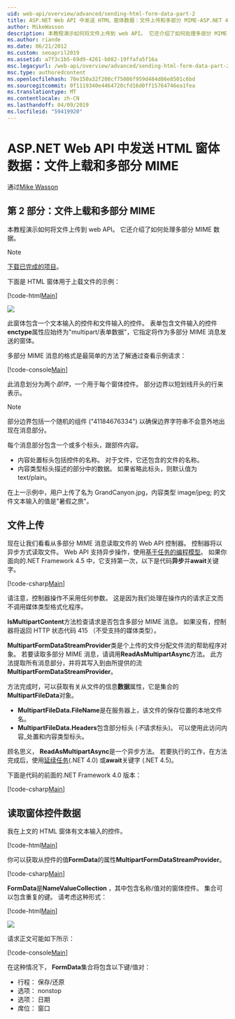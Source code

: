 ```yaml
---
uid: web-api/overview/advanced/sending-html-form-data-part-2
title: ASP.NET Web API 中发送 HTML 窗体数据：文件上传和多部分 MIME-ASP.NET 4.x
author: MikeWasson
description: 本教程演示如何将文件上传到 web API。 它还介绍了如何处理多部分 MIME 数据。
ms.author: riande
ms.date: 06/21/2012
ms.custom: seoapril2019
ms.assetid: a7f3c1b5-69d9-4261-b082-19ffafa5f16a
msc.legacyurl: /web-api/overview/advanced/sending-html-form-data-part-2
msc.type: authoredcontent
ms.openlocfilehash: 70e150a32f208cf75086f959d484d86e8501c6bd
ms.sourcegitcommit: 0f1119340e4464720cfd16d0ff15764746ea1fea
ms.translationtype: MT
ms.contentlocale: zh-CN
ms.lasthandoff: 04/09/2019
ms.locfileid: "59419920"
---
```

# <a name="sending-html-form-data-in-aspnet-web-api-file-upload-and-multipart-mime"></a>ASP.NET Web API 中发送 HTML 窗体数据：文件上载和多部分 MIME

通过[Mike Wasson](https://github.com/MikeWasson)

## <a name="part-2-file-upload-and-multipart-mime"></a>第 2 部分：文件上载和多部分 MIME

本教程演示如何将文件上传到 web API。 它还介绍了如何处理多部分 MIME 数据。

> [!NOTE]
> [下载已完成的项目](https://code.msdn.microsoft.com/ASPNET-Web-API-File-Upload-a8c0fb0d)。


下面是 HTML 窗体用于上载文件的示例：

[!code-html[Main](sending-html-form-data-part-2/samples/sample1.html)]

![](sending-html-form-data-part-2/_static/image1.png)

此窗体包含一个文本输入的控件和文件输入的控件。 表单包含文件输入的控件**enctype**属性应始终为&quot;multipart/表单数据&quot;，它指定将作为多部分 MIME 消息发送的窗体。

多部分 MIME 消息的格式是最简单的方法了解通过查看示例请求：

[!code-console[Main](sending-html-form-data-part-2/samples/sample2.cmd)]

此消息划分为两个*部件*，一个用于每个窗体控件。 部分边界以短划线开头的行来表示。

> [!NOTE]
> 部分边界包括一个随机的组件 (&quot;41184676334&quot;) 以确保边界字符串不会意外地出现在消息部分。


每个消息部分包含一个或多个标头，跟部件内容。

- 内容处置标头包括控件的名称。 对于文件，它还包含的文件的名称。
- 内容类型标头描述的部分中的数据。 如果省略此标头，则默认值为 text/plain。

在上一示例中，用户上传了名为 GrandCanyon.jpg，内容类型 image/jpeg; 的文件文本输入的值是&quot;暑假之旅&quot;。

## <a name="file-upload"></a>文件上传

现在让我们看看从多部分 MIME 消息读取文件的 Web API 控制器。 控制器将以异步方式读取文件。 Web API 支持异步操作，使用[基于任务的编程模型](https://msdn.microsoft.com/library/dd460693.aspx)。 如果你面向的.NET Framework 4.5 中，它支持第一次，以下是代码**异步**并**await**关键字。

[!code-csharp[Main](sending-html-form-data-part-2/samples/sample3.cs)]

请注意，控制器操作不采用任何参数。 这是因为我们处理在操作内的请求正文而不调用媒体类型格式化程序。

**IsMultipartContent**方法检查请求是否包含多部分 MIME 消息。 如果没有，控制器将返回 HTTP 状态代码 415 （不受支持的媒体类型）。

**MultipartFormDataStreamProvider**类是个上传的文件分配文件流的帮助程序对象。 若要读取多部分 MIME 消息，请调用**ReadAsMultipartAsync**方法。 此方法提取所有消息部分，并将其写入到由所提供的流**MultipartFormDataStreamProvider**。

方法完成时，可以获取有关从文件的信息**数据**属性，它是集合的**MultipartFileData**对象。

- **MultipartFileData.FileName**是在服务器上，该文件的保存位置的本地文件名。
- **MultipartFileData.Headers**包含部分标头 (*不*请求标头)。 可以使用此访问内容\_处置和内容类型标头。

顾名思义， **ReadAsMultipartAsync**是一个异步方法。 若要执行的工作，在方法完成后，使用[延续任务](https://msdn.microsoft.com/library/ee372288.aspx)(.NET 4.0) 或**await**关键字 (.NET 4.5)。

下面是代码的前面的.NET Framework 4.0 版本：

[!code-csharp[Main](sending-html-form-data-part-2/samples/sample4.cs)]

## <a name="reading-form-control-data"></a>读取窗体控件数据

我在上文的 HTML 窗体有文本输入的控件。

[!code-html[Main](sending-html-form-data-part-2/samples/sample5.html)]

你可以获取从控件的值**FormData**的属性**MultipartFormDataStreamProvider**。

[!code-csharp[Main](sending-html-form-data-part-2/samples/sample6.cs?highlight=15)]

**FormData**是**NameValueCollection** ，其中包含名称/值对的窗体控件。 集合可以包含重复的键。 请考虑这种形式：

[!code-html[Main](sending-html-form-data-part-2/samples/sample7.html)]

![](sending-html-form-data-part-2/_static/image2.png)

请求正文可能如下所示：

[!code-console[Main](sending-html-form-data-part-2/samples/sample8.cmd)]

在这种情况下， **FormData**集合将包含以下键/值对：

- 行程： 保存/还原
- 选项： nonstop
- 选项： 日期
- 席位： 窗口

